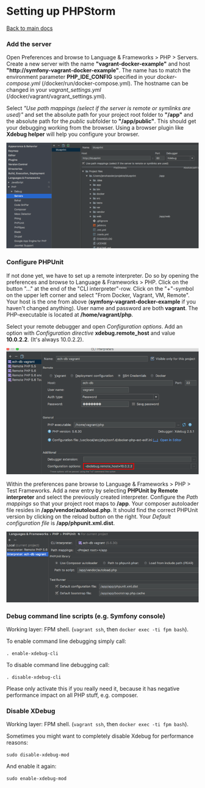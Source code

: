 # Setting up PHPStorm


[Back to main docs](https://github.com/iwf-web/symfony-vagrant-docker-example)


### Add the server

Open Preferences and browse to Language & Frameworks > PHP > Servers. Create a new server with the name **"vagrant-docker-example"** and host **"http://symfony-vagrant-docker-example"**.
The name has to match the environment parameter **PHP_IDE_CONFIG** specified in your *docker-compose.yml* (/docker/run/docker-compose.yml). The hostname can be changed in your *vagrant_settings.yml* (/docker/vagrant/vagrant_settings.yml).

Select *"Use path mappings (select if the server is remote or symlinks are used)"* and set the absolute path for your project root folder to **"/app"** and the absolute path for the *public* subfolder to **"/app/public"**.
This should get your debugging working from the browser. Using a browser plugin like **Xdebug helper** will help you configure your browser. 

![Add the server](assets/phpstorm-addserver.png)


### Configure PHPUnit

If not done yet, we have to set up a remote interpreter. Do so by opening the preferences and browse to Language & Frameworks > PHP. Click on the button "..." at the end of the "CLI interpreter"-row. Click on the "+"-symbol on the upper left corner and select "From Docker, Vagrant, VM, Remote".
Your host is the one from above (**symfony-vagrant-docker-example** if you haven't changed anything). User name and password are both **vagrant**. The PHP-executable is located at **/home/vagrant/php**.

Select your remote debugger and open *Configuration options*. Add an option with *Configuration directive* **xdebug.remote_host** and value **10.0.2.2**. (It's always 10.0.2.2).

![Setup remote interpreter](assets/phpstorm-remote-interpreter.png)

Within the preferences pane browse to Language & Frameworks > PHP > Test Frameworks. Add a new entry by selecting **PHPUnit by Remote interpreter** and select the previously created interpreter.
Configure the *Path mappings* so that your project root maps to **/app**. Your composer autoloader file resides in **/app/vendor/autoload.php**. It should find the correct PHPUnit version by clicking on the reload button on the right. Your *Default configuration file* is **/app/phpunit.xml.dist**.

![Configure PhpUnit](assets/phpstorm-phpunit.png)


### Debug command line scripts (e.g. Symfony console)

Working layer: FPM shell. (`vagrant ssh`, then `docker exec -ti fpm bash`).

To enable command line debugging simply call: 

`. enable-xdebug-cli`

To disable command line debugging call:

`. disable-xdebug-cli`


Please only activate this if you really need it, because it has negative performance impact on all PHP stuff, e.g. composer.


### Disable XDebug

Working layer: FPM shell. (`vagrant ssh`, then `docker exec -ti fpm bash`).

Sometimes you might want to completely disable Xdebug for performance reasons:

`sudo disable-xdebug-mod`

And enable it again:

`sudo enable-xdebug-mod`



